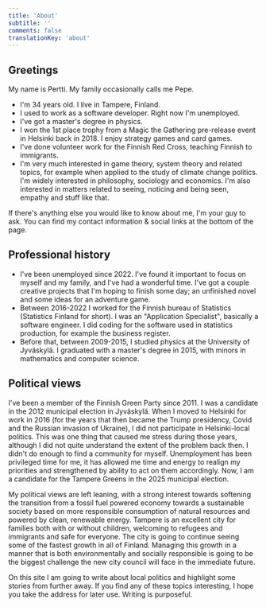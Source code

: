 ```yaml
---
title: 'About'
subtitle: ''
comments: false
translationKey: 'about'
---
```



## Greetings

My name is Pertti. My family occasionally calls me Pepe.

- I'm 34 years old. I live in Tampere, Finland.
- I used to work as a software developer. Right now I'm unemployed.
- I've got a master's degree in physics.
- I won the 1st place trophy from a Magic the Gathering pre-release event in Helsinki back in 2018. I enjoy strategy games and card games.
- I've done volunteer work for the Finnish Red Cross, teaching Finnish to immigrants.
- I'm very much interested in game theory, system theory and related topics, for example when applied to the study of climate change politics. I'm widely interested in philosophy, sociology and economics. I'm also interested in matters related to seeing, noticing and being seen, empathy and stuff like that.


If there's anything else you would like to know about me, I'm your guy to ask. You can find my contact information & social links at the bottom of the page.


## Professional history

- I've been unemployed since 2022. I've found it important to focus on myself and my family, and I've had a wonderful time. I've got a couple creative projects that I'm hoping to finish some day; an unfinished novel and some ideas for an adventure game.
- Between 2016-2022 I worked for the Finnish bureau of Statistics (Statistics Finland for short). I was an "Application Specialist", basically a software engineer. I did coding for the software used in statistics production, for example the business register.
- Before that, between 2009-2015, I studied physics at the University of Jyväskylä. I graduated with a master's degree in 2015, with minors in mathematics and computer science.


## Political views

I've been a member of the Finnish Green Party since 2011. I was a candidate in the 2012 municipal election in Jyväskylä. When I moved to Helsinki for work in 2016 (for the years that then became the Trump presidency, Covid and the Russian invasion of Ukraine), I did not participate in Helsinki-local politics. This was one thing that caused me stress during those years, although I did not quite understand the extent of the problem back then. I didn't do enough to find a community for myself. Unemployment has been privileged time for me, it has allowed me time and energy to realign my priorities and strengthened by ability to act on them accordingly. Now, I am a candidate for the Tampere Greens in the 2025 municipal election.

My political views are left leaning, with a strong interest towards softening the transition from a fossil fuel powered economy towards a sustainable society based on more responsible consumption of natural resources and powered by clean, renewable energy. Tampere is an excellent city for families both with or without children, welcoming to refugees and immigrants and safe for everyone. The city is going to continue seeing some of the fastest growth in all of Finland. Managing this growth in a manner that is both environmentally and socially responsible is going to be the biggest challenge the new city council will face in the immediate future.

On this site I am going to write about local politics and highlight some stories from further away. If you find any of these topics interesting, I hope you take the address for later use. Writing is purposeful.